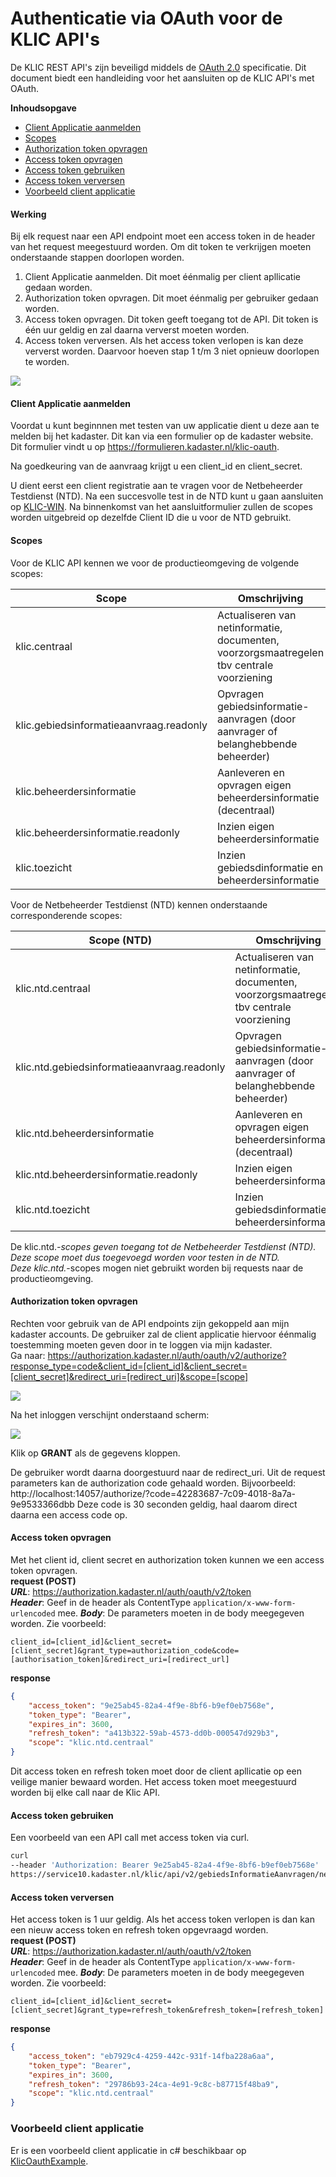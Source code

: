 ﻿# Authenticatie via OAuth voor de KLIC API's

De KLIC REST API's zijn beveiligd middels de [OAuth 2.0](https://oauth.net/2/) specificatie.
Dit document biedt een handleiding voor het aansluiten op de KLIC API's met OAuth.

**Inhoudsopgave**
- [Client Applicatie aanmelden](#client-applicatie-aanmelden)
- [Scopes](#scopes)
- [Authorization token opvragen](#authorization-token-opvragen)
- [Access token opvragen](#access-token-opvragen)
- [Access token gebruiken](#access-token-gebruiken)
- [Access token verversen](#access-token-verversen)
- [Voorbeeld client applicatie](#voorbeeld-client-applicatie)

#### Werking
Bij elk request naar een API endpoint moet een access token in de header van het request meegestuurd worden. Om dit token te verkrijgen moeten onderstaande stappen doorlopen worden.
 
1. Client Applicatie aanmelden. Dit moet éénmalig per client apllicatie gedaan worden.   
2. Authorization token opvragen. Dit moet éénmalig per gebruiker gedaan worden.
3. Access token opvragen. Dit token geeft toegang tot de API. Dit token is één uur geldig en zal daarna ververst moeten worden.  
4. Access token verversen. Als het access token verlopen is kan deze ververst worden. Daarvoor hoeven stap 1 t/m 3 niet opnieuw doorlopen te worden.
<img src="images/oauth_klic.png" />

#### Client Applicatie aanmelden

Voordat u kunt beginnnen met testen van uw applicatie dient u deze aan te melden bij het kadaster. Dit kan via een formulier op de kadaster website. Dit formulier vindt u op https://formulieren.kadaster.nl/klic-oauth.

Na goedkeuring van de aanvraag krijgt u een client_id en client_secret.

U dient eerst een client registratie aan te vragen voor de Netbeheerder Testdienst (NTD). Na een succesvolle test in de NTD kunt u gaan aansluiten op [KLIC-WIN](https://zakelijk.kadaster.nl/aansluiten-bestaande-netbeheerder-op-klic-win).
Na binnenkomst van het aansluitformulier zullen de scopes worden uitgebreid op dezelfde Client ID die u voor de NTD gebruikt.

#### Scopes

Voor de KLIC API kennen we voor de productieomgeving de volgende scopes:

|Scope                                      |Omschrijving	                                                                           |
|-------------------------------------------|------------------------------------------------------------------------------------------|	
|klic.centraal                              |Actualiseren van netinformatie, documenten, voorzorgsmaatregelen tbv centrale voorziening |
|klic.gebiedsinformatieaanvraag.readonly    |Opvragen gebiedsinformatie-aanvragen (door aanvrager of belanghebbende beheerder)	       |
|klic.beheerdersinformatie                  |Aanleveren en opvragen eigen beheerdersinformatie (decentraal)	                           |
|klic.beheerdersinformatie.readonly         |Inzien eigen beheerdersinformatie                                                         |
|klic.toezicht                              |Inzien gebiedsdinformatie en beheerdersinformatie                                         |

Voor de Netbeheerder Testdienst (NTD) kennen onderstaande corresponderende scopes:

|Scope (NTD)                                |Omschrijving	                                                                           |
|-------------------------------------------|------------------------------------------------------------------------------------------|	
|klic.ntd.centraal                          |Actualiseren van netinformatie, documenten, voorzorgsmaatregelen tbv centrale voorziening |
|klic.ntd.gebiedsinformatieaanvraag.readonly|Opvragen gebiedsinformatie-aanvragen (door aanvrager of belanghebbende beheerder)	       |
|klic.ntd.beheerdersinformatie              |Aanleveren en opvragen eigen beheerdersinformatie (decentraal)	                           |
|klic.ntd.beheerdersinformatie.readonly     |Inzien eigen beheerdersinformatie                                                         |
|klic.ntd.toezicht                          |Inzien gebiedsdinformatie en beheerdersinformatie                                         |

De klic.ntd.*-scopes geven toegang tot de Netbeheerder Testdienst (NTD). Deze scope moet dus toegevoegd worden voor testen in de NTD.  \
Deze klic.ntd.*-scopes mogen niet gebruikt worden bij requests naar de productieomgeving.


#### Authorization token opvragen
Rechten voor gebruik van de API endpoints zijn gekoppeld aan mijn kadaster accounts. De gebruiker zal de client applicatie hiervoor éénmalig toestemming moeten geven door in te loggen via mijn kadaster.  
Ga naar: https://authorization.kadaster.nl/auth/oauth/v2/authorize?response_type=code&client_id=[client_id]&client_secret=[client_secret]&redirect_uri=[redirect_uri]&scope=[scope]  

<img src="images/login.png" />

Na het inloggen verschijnt onderstaand scherm:

<img src="images/consent.png" />

Klik op **GRANT** als de gegevens kloppen.


De gebruiker wordt daarna doorgestuurd naar de redirect_uri. Uit de request parameters kan de authorization code gehaald worden.
Bijvoorbeeld:    
http://localhost:14057/authorize/?code=42283687-7c09-4018-8a7a-9e9533366dbb 
Deze code is 30 seconden geldig, haal daarom direct daarna een access code op.  

#### Access token opvragen

Met het client id, client secret en authorization token kunnen we een access token opvragen.  
**request (POST)**    
***URL***: https://authorization.kadaster.nl/auth/oauth/v2/token  
***Header***: Geef in de header als ContentType `application/x-www-form-urlencoded` mee. 
***Body***: De parameters moeten in de body meegegeven worden. Zie voorbeeld:
```
client_id=[client_id]&client_secret=[client_secret]&grant_type=authorization_code&code=[authorisation_token]&redirect_uri=[redirect_url]
```

**response**  
```json
{
    "access_token": "9e25ab45-82a4-4f9e-8bf6-b9ef0eb7568e",
    "token_type": "Bearer",
    "expires_in": 3600,
    "refresh_token": "a413b322-59ab-4573-dd0b-000547d929b3",
    "scope": "klic.ntd.centraal"
}
```
Dit access token en refresh token moet door de client apllicatie op een veilige manier bewaard worden.
Het access token moet meegestuurd worden bij elke call naar de Klic API.   

#### Access token gebruiken
Een voorbeeld van een API call met access token via curl.
```sh
curl
--header 'Authorization: Bearer 9e25ab45-82a4-4f9e-8bf6-b9ef0eb7568e'
https://service10.kadaster.nl/klic/api/v2/gebiedsInformatieAanvragen/netbeheerder/?aanvraagSoort=graafmelding&biNotificatieStatus=open&limiet=50
```

#### Access token verversen
Het access token is 1 uur geldig. Als het access token verlopen is dan kan een nieuw access token en refresh token opgevraagd worden.  
**request (POST)**    
***URL***: https://authorization.kadaster.nl/auth/oauth/v2/token  
***Header***: Geef in de header als ContentType `application/x-www-form-urlencoded` mee. 
***Body***: De parameters moeten in de body meegegeven worden. Zie voorbeeld:
```
client_id=[client_id]&client_secret=[client_secret]&grant_type=refresh_token&refresh_token=[refresh_token]  
```

**response**
```json
{
    "access_token": "eb7929c4-4259-442c-931f-14fba228a6aa",
    "token_type": "Bearer",
    "expires_in": 3600,
    "refresh_token": "29786b93-24ca-4e91-9c8c-b87715f48ba9",
    "scope": "klic.ntd.centraal"
}
```
### Voorbeeld client applicatie

Er is een voorbeeld client applicatie in c# beschikbaar op [KlicOauthExample](/API%20management/Voorbeelden/KlicOauthExample).
